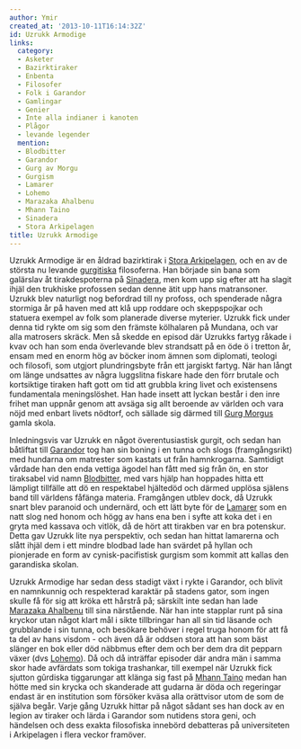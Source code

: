 ```yaml
---
author: Ymir
created_at: '2013-10-11T16:14:32Z'
id: Uzrukk Armodige
links:
  category:
  - Asketer
  - Bazirktiraker
  - Enbenta
  - Filosofer
  - Folk i Garandor
  - Gamlingar
  - Genier
  - Inte alla indianer i kanoten
  - Plågor
  - levande legender
  mention:
  - Blodbitter
  - Garandor
  - Gurg av Morgu
  - Gurgism
  - Lamarer
  - Lohemo
  - Marazaka Ahalbenu
  - Mhann Taino
  - Sinadera
  - Stora Arkipelagen
title: Uzrukk Armodige
---
```


Uzrukk Armodige är en åldrad bazirktirak i [Stora Arkipelagen], och en av de största nu levande
[gurgitiska] filosoferna. Han började sin bana som galärslav åt tirakdespoterna på [Sinadera], men
kom upp sig efter att ha slagit ihjäl den trukhiske profossen sedan denne ätit upp hans matransoner.
Uzrukk blev naturligt nog befordrad till ny profoss, och spenderade några stormiga år på haven med
att klå upp roddare och skeppspojkar och statuera exempel av folk som planerade diverse myterier.
Uzrukk fick under denna tid rykte om sig som den främste kölhalaren på Mundana, och var alla
matrosers skräck. Men så skedde en episod där Uzrukks fartyg råkade i kvav och han som enda
överlevande blev strandsatt på en öde ö i tretton år, ensam med en enorm hög av böcker inom ämnen
som diplomati, teologi och filosofi, som utgjort plundringsbyte från ett jargiskt fartyg. När han
långt om länge undsattes av några luggslitna fiskare hade den förr brutale och kortsiktige tiraken
haft gott om tid att grubbla kring livet och existensens fundamentala meningslöshet. Han hade insett
att lyckan består i den inre frihet man uppnår genom att avsäga sig allt beroende av världen och
vara nöjd med enbart livets nödtorf, och sällade sig därmed till [Gurg Morgus] gamla skola.

Inledningsvis var Uzrukk en något överentusiastisk gurgit, och sedan han båtliftat till [Garandor]
tog han sin boning i en tunna och slogs (framgångsrikt) med hundarna om matrester som kastats ut
från hamnkrogarna. Samtidigt vårdade han den enda vettiga ägodel han fått med sig från ön, en stor
tiraksabel vid namn [Blodbitter], med vars hjälp han hoppades hitta ett lämpligt tillfälle att dö en
respektabel hjältedöd och därmed upplösa själens band till världens fåfänga materia. Framgången
utblev dock, då Uzrukk snart blev paranoid och undernärd, och ett lätt byte för de [Lamarer] som en
natt slog ned honom och högg av hans ena ben i syfte att koka det i en gryta med kassava och vitlök,
då de hört att tirakben var en bra potenskur. Detta gav Uzrukk lite nya perspektiv, och sedan han
hittat lamarerna och slått ihjäl dem i ett mindre blodbad lade han svärdet på hyllan och pionjerade
en form av cynisk-pacifistisk gurgism som kommit att kallas den garandiska skolan.

Uzrukk Armodige har sedan dess stadigt växt i rykte i Garandor, och blivit en namnkunnig och
respekterad karaktär på stadens gator, som ingen skulle få för sig att kröka ett hårstrå på;
särskilt inte sedan han lade [Marazaka Ahalbenu] till sina närstående. När han inte stapplar runt på
sina kryckor utan något klart mål i sikte tillbringar han all sin tid läsande och grubblande i sin
tunna, och besökare behöver i regel truga honom för att få ta del av hans visdom - och även då är
oddsen stora att han som bäst slänger en bok eller död näbbmus efter dem och ber dem dra dit pepparn
växer (dvs [Lohemo]). Då och då inträffar episoder där andra män i samma skor hade avfärdats som
tokiga trashankar, till exempel när Uzrukk fick sjutton gûrdiska tiggarungar att klänga sig fast på
[Mhann Taino] medan han hötte med sin krycka och skanderade att gudarna är döda och regeringar
endast är en institution som försöker kväsa alla orättvisor utom de som de själva begår. Varje gång
Uzrukk hittar på något sådant ses han dock av en legion av tiraker och lärda i Garandor som nutidens
stora geni, och händelsen och dess exakta filosofiska innebörd debatteras på universiteten i
Arkipelagen i flera veckor framöver.

  [Stora Arkipelagen]: Stora_Arkipelagen
  [gurgitiska]: Gurgism
  [Sinadera]: Sinadera
  [Gurg Morgus]: Gurg_av_Morgu
  [Garandor]: Garandor
  [Blodbitter]: Blodbitter
  [Lamarer]: Lamarer
  [Marazaka Ahalbenu]: Marazaka_Ahalbenu
  [Lohemo]: Lohemo
  [Mhann Taino]: Mhann_Taino